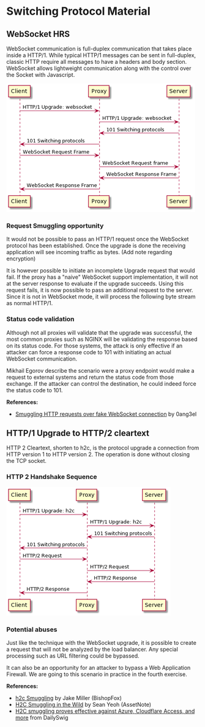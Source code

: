 # Switching Protocol Material

## WebSocket HRS

WebSocket communication is full-duplex communication that takes place inside a HTTP/1. While typical HTTP/1 messages can be sent in full-duplex, classic HTTP require all messages to have a headers and body section. WebSocket allows lightweight communication along with the control over the Socket with Javascript.

![h2c sequence diagram](images/websocket_sequence_diagram.png)


### Request Smuggling opportunity

It would not be possible to pass an HTTP/1 request once the WebSocket protocol has been established. Once the upgrade is done the receiving application will see incoming traffic as bytes. (Add note regarding encryption)

It is however possible to initiate an incomplete Upgrade request that would fail. If the proxy has a "naive" WebSocket support implementation, it will not at the server response to evaluate if the upgrade succeeds. Using this request fails, it is now possible to pass an additional request to the server. Since it is not in WebSocket mode, it will process the following byte stream as normal HTTP/1.

### Status code validation

Although not all proxies will validate that the upgrade was successful, the most common proxies such as NGINX will be validating the response based on its status code. For those systems, the attack is only effective if an attacker can force a response code to 101 with initiating an actual WebSocket communication.

Mikhail Egorov describe the scenario were a proxy endpoint would make a request to external systems and return the status code from those exchange. If the attacker can control the destination, he could indeed force the status code to 101.

**References:**

 - [Smuggling HTTP requests over fake WebSocket connection](https://github.com/0ang3el/websocket-smuggle) by 0ang3el



## HTTP/1 Upgrade to HTTP/2 cleartext

HTTP 2 Cleartext, shorten to h2c, is the protocol upgrade a connection from HTTP version 1 to HTTP version 2. The operation is done without closing the TCP socket.

### HTTP 2 Handshake Sequence

![h2c sequence diagram](images/h2c_sequence_diagram.png)



### Potential abuses

Just like the technique with the WebSocket upgrade, it is possible to create a request that will not be analyzed by the load balancer. Any special processing such as URL filtering could be bypassed.

It can also be an opportunity for an attacker to bypass a Web Application Firewall. We are going to this scenario in practice in the fourth exercise.

**References:**

 - [h2c Smuggling](https://labs.bishopfox.com/tech-blog/h2c-smuggling-request-smuggling-via-http/2-cleartext-h2c) by Jake Miller (BishopFox)
 - [H2C Smuggling in the Wild](https://blog.assetnote.io/2021/03/18/h2c-smuggling/) by Sean Yeoh (AssetNote)
 - [H2C smuggling proves effective against Azure, Cloudflare Access, and more](https://portswigger.net/daily-swig/h2c-smuggling-proves-effective-against-azure-cloudflare-access-and-more) from DailySwig

